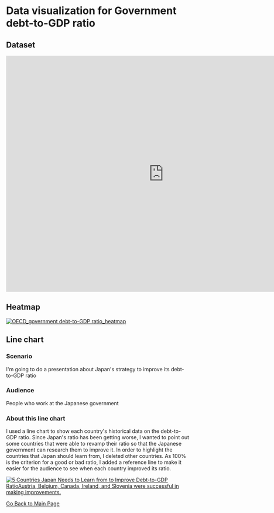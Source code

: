 # Data visualization for Government debt-to-GDP ratio

## Dataset

<iframe src="https://data.oecd.org/chart/7eOK" width="860" height="645" style="border: 0" mozallowfullscreen="true" webkitallowfullscreen="true" allowfullscreen="true"><a href="https://data.oecd.org/chart/7eOK" target="_blank">OECD Chart: General government debt, Total, % of GDP, Annual, 2020</a></iframe>

## Heatmap

<div class='tableauPlaceholder' id='viz1699026295496' style='position: relative'><noscript><a href='#'><img alt='OECD_government debt-to-GDP ratio_heatmap ' src='https:&#47;&#47;public.tableau.com&#47;static&#47;images&#47;OE&#47;OECD_governmentbedtto-GDPratio_heatmap&#47;OECD_governmentdebt-to-GDPratio_heatmap&#47;1_rss.png' style='border: none' /></a></noscript><object class='tableauViz'  style='display:none;'><param name='host_url' value='https%3A%2F%2Fpublic.tableau.com%2F' /> <param name='embed_code_version' value='3' /> <param name='site_root' value='' /><param name='name' value='OECD_governmentbedtto-GDPratio_heatmap&#47;OECD_governmentdebt-to-GDPratio_heatmap' /><param name='tabs' value='no' /><param name='toolbar' value='yes' /><param name='static_image' value='https:&#47;&#47;public.tableau.com&#47;static&#47;images&#47;OE&#47;OECD_governmentbedtto-GDPratio_heatmap&#47;OECD_governmentdebt-to-GDPratio_heatmap&#47;1.png' /> <param name='animate_transition' value='yes' /><param name='display_static_image' value='yes' /><param name='display_spinner' value='yes' /><param name='display_overlay' value='yes' /><param name='display_count' value='yes' /><param name='language' value='ja-JP' /><param name='filter' value='publish=yes' /></object></div>                
<script type='text/javascript'>                    
  var divElement = document.getElementById('viz1699026295496');                    
  var vizElement = divElement.getElementsByTagName('object')[0];                    
  vizElement.style.width='100%';vizElement.style.height=(divElement.offsetWidth*0.75)+'px';                    
  var scriptElement = document.createElement('script');                    
  scriptElement.src = 'https://public.tableau.com/javascripts/api/viz_v1.js';                    
  vizElement.parentNode.insertBefore(scriptElement, vizElement);                
</script>

## Line chart

### Scenario
I'm going to do a presentation about Japan's strategy to improve its debt-to-GDP ratio

### Audience
People who work at the Japanese government

### About this line chart
I used a line chart to show each country's historical data on the debt-to-GDP ratio.
Since Japan's ratio has been getting worse, I wanted to point out some countries that were able to revamp their ratio so that the Japanese government can research them to improve it.
In order to highlight the countries that Japan should learn from, I deleted other countries.
As 100% is the criterion for a good or bad ratio, I added a reference line to make it easier for the audience to see when each country improved its ratio.


<div class='tableauPlaceholder' id='viz1699039994175' style='position: relative'><noscript><a href='#'><img alt='5 Countries Japan Needs to Learn from to Improve Debt-to-GDP RatioAustria, Belgium, Canada, Ireland, and Slovenia were successful in making improvements. ' src='https:&#47;&#47;public.tableau.com&#47;static&#47;images&#47;OE&#47;OECD_governmentbedtto-GDPratio_linechart_16990385779570&#47;5CountriesJapanNeedstoLearnfromtoImproveDebt-to-GDPRatio&#47;1_rss.png' style='border: none' /></a></noscript><object class='tableauViz'  style='display:none;'><param name='host_url' value='https%3A%2F%2Fpublic.tableau.com%2F' /> <param name='embed_code_version' value='3' /> <param name='site_root' value='' /><param name='name' value='OECD_governmentbedtto-GDPratio_linechart_16990385779570&#47;5CountriesJapanNeedstoLearnfromtoImproveDebt-to-GDPRatio' /><param name='tabs' value='no' /><param name='toolbar' value='yes' /><param name='static_image' value='https:&#47;&#47;public.tableau.com&#47;static&#47;images&#47;OE&#47;OECD_governmentbedtto-GDPratio_linechart_16990385779570&#47;5CountriesJapanNeedstoLearnfromtoImproveDebt-to-GDPRatio&#47;1.png' /> <param name='animate_transition' value='yes' /><param name='display_static_image' value='yes' /><param name='display_spinner' value='yes' /><param name='display_overlay' value='yes' /><param name='display_count' value='yes' /><param name='language' value='ja-JP' /><param name='filter' value='publish=yes' /></object></div>                
<script type='text/javascript'>                    
  var divElement = document.getElementById('viz1699039994175');                    
  var vizElement = divElement.getElementsByTagName('object')[0];                    
  vizElement.style.width='100%';vizElement.style.height=(divElement.offsetWidth*0.75)+'px';                    
  var scriptElement = document.createElement('script');                    
  scriptElement.src = 'https://public.tableau.com/javascripts/api/viz_v1.js';                    
  vizElement.parentNode.insertBefore(scriptElement, vizElement);                
</script>


[Go Back to Main Page](https://meeeeeeeei28.github.io/Mei-Portfolio/)


